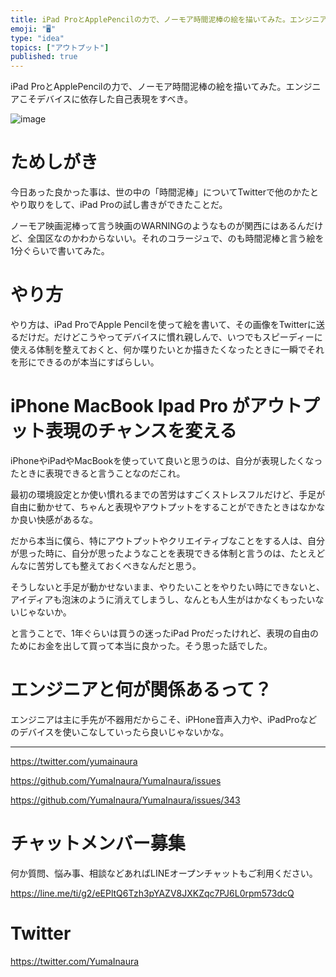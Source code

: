 ```yaml
---
title: iPad ProとApplePencilの力で、ノーモア時間泥棒の絵を描いてみた。エンジニアこそデバイスに依存した自己表現をすべき。
emoji: "🖥"
type: "idea"
topics: ["アウトプット"]
published: true
---
```


iPad ProとApplePencilの力で、ノーモア時間泥棒の絵を描いてみた。エンジニアこそデバイスに依存した自己表現をすべき。

![image](https://user-images.githubusercontent.com/13635059/51071589-e686a500-1696-11e9-9dce-96410ab0ad16.png)

# ためしがき

今日あった良かった事は、世の中の「時間泥棒」についてTwitterで他のかたとやり取りをして、iPad Proの試し書きができたことだ。


ノーモア映画泥棒って言う映画のWARNINGのようなものが関西にはあるんだけど、全国区なのかわからないい。それのコラージュで、のも時間泥棒と言う絵を1分ぐらいで書いてみた。

# やり方

やり方は、iPad ProでApple Pencilを使って絵を書いて、その画像をTwitterに送るだけだ。だけどこうやってデバイスに慣れ親しんで、いつでもスピーディーに使える体制を整えておくと、何か喋りたいとか描きたくなったときに一瞬でそれを形にできるのが本当にすばらしい。

# iPhone MacBook Ipad Pro がアウトプット表現のチャンスを変える

iPhoneやiPadやMacBookを使っていて良いと思うのは、自分が表現したくなったときに表現できると言うことなのだこれ。

最初の環境設定とか使い慣れるまでの苦労はすごくストレスフルだけど、手足が自由に動かせて、ちゃんと表現やアウトプットをすることができたときはなかなか良い快感があるな。

だから本当に僕ら、特にアウトプットやクリエイティブなことをする人は、自分が思った時に、自分が思ったようなことを表現できる体制と言うのは、たとえどんなに苦労しても整えておくべきなんだと思う。

そうしないと手足が動かせないまま、やりたいことをやりたい時にできないと、アイディアも泡沫のように消えてしまうし、なんとも人生がはかなくもったいないじゃないか。

と言うことで、1年ぐらいは買うの迷ったiPad Proだったけれど、表現の自由のためにお金を出して買って本当に良かった。そう思った話でした。

#  エンジニアと何が関係あるって？

エンジニアは主に手先が不器用だからこそ、iPHone音声入力や、iPadProなどのデバイスを使いこなしていったら良いじゃないかな。

---

https://twitter.com/yumainaura

https://github.com/YumaInaura/YumaInaura/issues

https://github.com/YumaInaura/YumaInaura/issues/343








<!-- Update From Qiita API -->

# チャットメンバー募集


何か質問、悩み事、相談などあればLINEオープンチャットもご利用ください。

https://line.me/ti/g2/eEPltQ6Tzh3pYAZV8JXKZqc7PJ6L0rpm573dcQ





# Twitter


https://twitter.com/YumaInaura


<!-- Update From Qiita API -->


